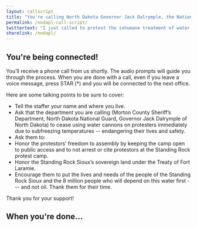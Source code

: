 ```yaml
---
layout: callscript
title: "You're calling North Dakota Governor Jack Dalrymple, the National Guard, and Morton County Sheriff!"
permalink: /nodapl-call-script/
twittertext: "I just called to protest the inhumane treatment of water protectors. Click here to fight for %23Nodapl"
sharelink: /nodapl/
---
```


## You're being connected!

You’ll receive a phone call from us shortly. The audio prompts will guide you through the process. When you are done with a call, even if you leave a voice message, press STAR (*) and you will be connected to the next office.

Here are some talking points to be sure to cover:

- Tell the staffer your name and where you live.
- Ask that the department you are calling (Morton County Sheriff’s Department, North Dakota National Guard, Governor Jack Dalrymple of North Dakota) to cease using water cannons on protesters immediately due to subfreezing temperatures -- endangering their lives and safety. 
- Ask them to:
- Honor the protestors’ freedom to assembly by keeping the camp open to public access and to not arrest or cite protestors at the Standing Rock protest camp.
- Honor the Standing Rock Sioux’s sovereign land under the Treaty of Fort Laramie.
- Encourage them to put the lives and needs of the people of the Standing Rock Sioux and the 8 million people who will depend on this water first --- and not oil.
Thank them for their time.


Thank you for your support!

## When you're done...